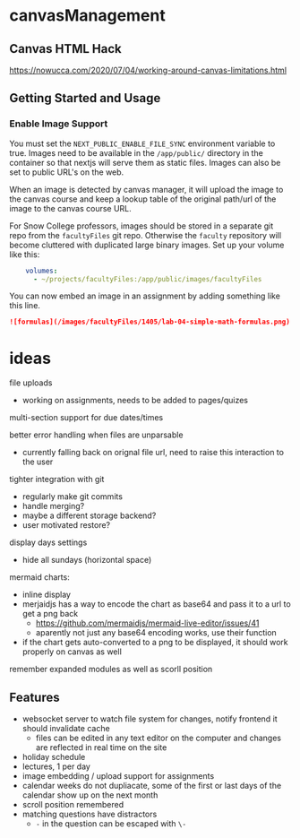 # canvasManagement

## Canvas HTML Hack

<https://nowucca.com/2020/07/04/working-around-canvas-limitations.html>

## Getting Started and Usage

<!-- draft -->


### Enable Image Support


You must set the `NEXT_PUBLIC_ENABLE_FILE_SYNC` environment variable to true. Images need to be available in the `/app/public/` directory in the container so that nextjs will serve them as static files. Images can also be set to public URL's on the web.

When an image is detected by canvas manager, it will upload the image to the canvas course and keep a lookup table of the original path/url of the image to the canvas course URL.

For Snow College professors, images should be stored in a separate git repo from the `facultyFiles` git repo. Otherwise the `faculty` repository will become cluttered with duplicated large binary images. Set up your volume like this:

```yml
    volumes:
      - ~/projects/facultyFiles:/app/public/images/facultyFiles
```

You can now embed an image in an assignment by adding something like this line.

```md
![formulas](/images/facultyFiles/1405/lab-04-simple-math-formulas.png)
```

# ideas

file uploads
- working on assignments, needs to be added to pages/quizes

multi-section support for due dates/times

better error handling when files are unparsable
- currently falling back on orignal file url, need to raise this interaction to the user

tighter integration with git
- regularly make git commits
- handle merging?
- maybe a different storage backend?
- user motivated restore?

display days settings
- hide all sundays (horizontal space)


mermaid charts:
- inline display
- merjaidjs has a way to encode the chart as base64 and pass it to a url to get a png back
    - <https://github.com/mermaidjs/mermaid-live-editor/issues/41>
    - aparently not just any base64 encoding works, use their function
- if the chart gets auto-converted to a png to be displayed, it should work properly on canvas as well

remember expanded modules as well as scorll position


## Features
- websocket server to watch file system for changes, notify frontend it should invalidate cache
    - files can be edited in any text editor on the computer and changes are reflected in real time on the site
- holiday schedule
- lectures, 1 per day
- image embedding / upload support for assignments
- calendar weeks do not dupliacate, some of the first or last days of the calendar show up on the next month
- scroll position remembered
- matching questions have distractors
   - `-` in the question can be escaped with `\-`
